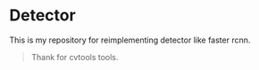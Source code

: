 # Detector

This is my repository for reimplementing detector like faster rcnn.


> Thank for cvtools tools.